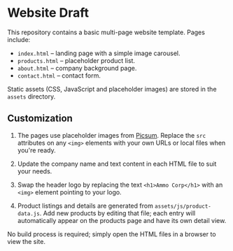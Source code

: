 # Website Draft

This repository contains a basic multi-page website template. Pages include:

- `index.html` – landing page with a simple image carousel.
- `products.html` – placeholder product list.
- `about.html` – company background page.
- `contact.html` – contact form.

Static assets (CSS, JavaScript and placeholder images) are stored in the `assets` directory.

## Customization


1. The pages use placeholder images from [Picsum](https://picsum.photos).
   Replace the `src` attributes on any `<img>` elements with your own URLs or
   local files when you're ready.


2. Update the company name and text content in each HTML file to suit your needs.
3. Swap the header logo by replacing the text `<h1>Ammo Corp</h1>` with an `<img>` element pointing to your logo.

4. Product listings and details are generated from `assets/js/product-data.js`.
   Add new products by editing that file; each entry will automatically appear
   on the products page and have its own detail view.

No build process is required; simply open the HTML files in a browser to view the site.

